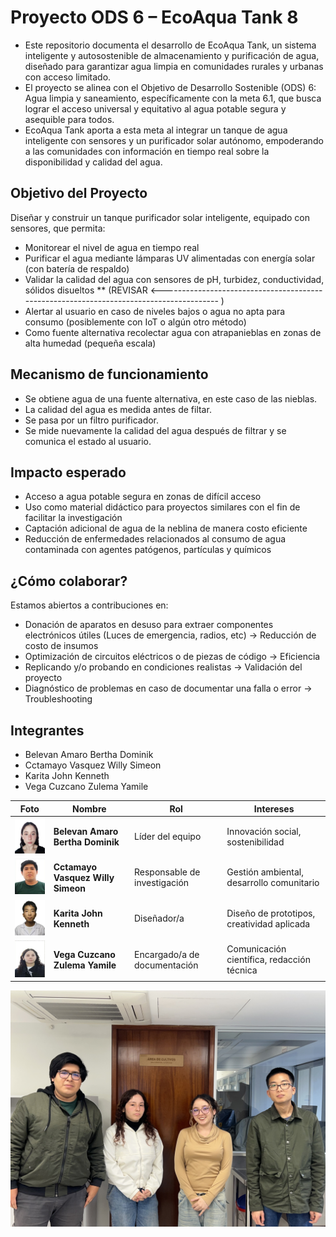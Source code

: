 # Proyecto ODS 6 – EcoAqua Tank 8
- Este repositorio documenta el desarrollo de EcoAqua Tank, un sistema inteligente y autosostenible de almacenamiento y purificación de agua, diseñado para garantizar agua limpia en comunidades rurales y urbanas con acceso limitado.
- El proyecto se alinea con el Objetivo de Desarrollo Sostenible (ODS) 6: Agua limpia y saneamiento, específicamente con la meta 6.1, que busca lograr el acceso universal y equitativo al agua potable segura y asequible para todos.
- EcoAqua Tank aporta a esta meta al integrar un tanque de agua inteligente con sensores y un purificador solar autónomo, empoderando a las comunidades con información en tiempo real sobre la disponibilidad y calidad del agua.

##  Objetivo del Proyecto
Diseñar y construir un tanque purificador solar inteligente, equipado con sensores, que permita:
- Monitorear el nivel de agua en tiempo real
- Purificar el agua mediante lámparas UV alimentadas con energía solar (con batería de respaldo)
- Validar la calidad del agua con sensores de pH, turbidez, conductividad, sólidos disueltos       ** (REVISAR <---------------------------------------------------------------------------------------- )
- Alertar al usuario en caso de niveles bajos o agua no apta para consumo (posiblemente con IoT o algún otro método)
- Como fuente alternativa recolectar agua con atrapanieblas en zonas de alta humedad (pequeña escala)

## Mecanismo de funcionamiento
- Se obtiene agua de una fuente alternativa, en este caso de las nieblas.
- La calidad del agua es medida antes de filtar.
- Se pasa por un filtro purificador.
- Se mide nuevamente la calidad del agua después de filtrar y se comunica el estado al usuario.

##  Impacto esperado
-  Acceso a agua potable segura en zonas de difícil acceso
-  Uso como material didáctico para proyectos similares con el fin de facilitar la investigación
-  Captación adicional de agua de la neblina de manera costo eficiente
-  Reducción de enfermedades relacionados al consumo de agua contaminada con agentes patógenos, partículas y químicos
  
##  ¿Cómo colaborar?
Estamos abiertos a contribuciones en:
- Donación de aparatos en desuso para extraer componentes electrónicos útiles (Luces de emergencia, radios, etc) → Reducción de costo de insumos
- Optimización de circuitos eléctricos o de piezas de código → Eficiencia
- Replicando y/o probando en condiciones realistas → Validación del proyecto
- Diagnóstico de problemas en caso de documentar una falla o error → Troubleshooting
  
## Integrantes
- Belevan Amaro     Bertha Dominik
- Cctamayo Vasquez  Willy Simeon
- Karita            John Kenneth
- Vega Cuzcano      Zulema Yamile

| Foto | Nombre | Rol | Intereses |
|------|--------|-----|-----------|
| <img src="/images/1.jpg" width="90"/> | **Belevan Amaro Bertha Dominik**| Líder del equipo | Innovación social, sostenibilidad |
| <img src="/images/2.jpeg" width="90"/> | **Cctamayo Vasquez Willy Simeon** | Responsable de investigación | Gestión ambiental, desarrollo comunitario |
| <img src="/images/3.jpg" width="90"/> | **Karita John Kenneth** | Diseñador/a | Diseño de prototipos, creatividad aplicada |
| <img src="/images/4.jpg" width="90"/> | **Vega Cuzcano Zulema Yamile** | Encargado/a de documentación | Comunicación científica, redacción técnica |

<img src="/images/5.jpeg" width="1200"/>
